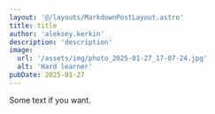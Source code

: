 ```yaml
---
layout: '@/layouts/MarkdownPostLayout.astro'
title: title
author: 'aleksey.kerkin'
description: 'description'
image:
  url: '/assets/img/photo_2025-01-27_17-07-24.jpg'
  alt: 'Hard learner'
pubDate: 2025-01-27
---
```


Some text if you want.

